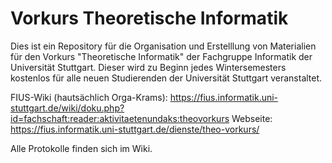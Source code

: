 # Vorkurs Theoretische Informatik
Dies ist ein Repository für die Organisation und Erstelllung von Materialien für den Vorkurs "Theoretische Informatik" der Fachgruppe Informatik der Universität Stuttgart.
Dieser wird zu Beginn jedes Wintersemesters kostenlos für alle neuen Studierenden der Universität Stuttgart veranstaltet.


FIUS-Wiki (hautsächlich Orga-Krams): https://fius.informatik.uni-stuttgart.de/wiki/doku.php?id=fachschaft:reader:aktivitaetenundaks:theovorkurs
Webseite: https://fius.informatik.uni-stuttgart.de/dienste/theo-vorkurs/

Alle Protokolle finden sich im Wiki.
